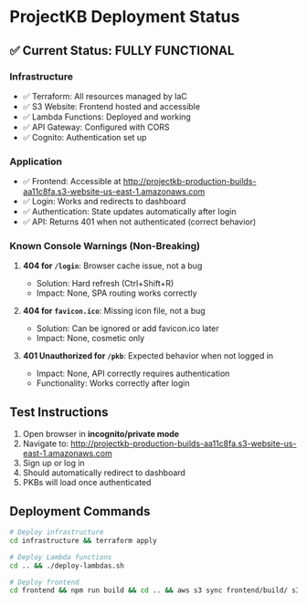 # ProjectKB Deployment Status

## ✅ Current Status: FULLY FUNCTIONAL

### Infrastructure
- ✅ Terraform: All resources managed by IaC
- ✅ S3 Website: Frontend hosted and accessible
- ✅ Lambda Functions: Deployed and working
- ✅ API Gateway: Configured with CORS
- ✅ Cognito: Authentication set up

### Application
- ✅ Frontend: Accessible at http://projectkb-production-builds-aa11c8fa.s3-website-us-east-1.amazonaws.com
- ✅ Login: Works and redirects to dashboard
- ✅ Authentication: State updates automatically after login
- ✅ API: Returns 401 when not authenticated (correct behavior)

### Known Console Warnings (Non-Breaking)
1. **404 for `/login`**: Browser cache issue, not a bug
   - Solution: Hard refresh (Ctrl+Shift+R)
   - Impact: None, SPA routing works correctly

2. **404 for `favicon.ico`**: Missing icon file, not a bug
   - Solution: Can be ignored or add favicon.ico later
   - Impact: None, cosmetic only

3. **401 Unauthorized for `/pkb`**: Expected behavior when not logged in
   - Impact: None, API correctly requires authentication
   - Functionality: Works correctly after login

## Test Instructions
1. Open browser in **incognito/private mode**
2. Navigate to: http://projectkb-production-builds-aa11c8fa.s3-website-us-east-1.amazonaws.com
3. Sign up or log in
4. Should automatically redirect to dashboard
5. PKBs will load once authenticated

## Deployment Commands
```bash
# Deploy infrastructure
cd infrastructure && terraform apply

# Deploy Lambda functions
cd .. && ./deploy-lambdas.sh

# Deploy frontend
cd frontend && npm run build && cd .. && aws s3 sync frontend/build/ s3://projectkb-production-builds-aa11c8fa/ --delete
```
